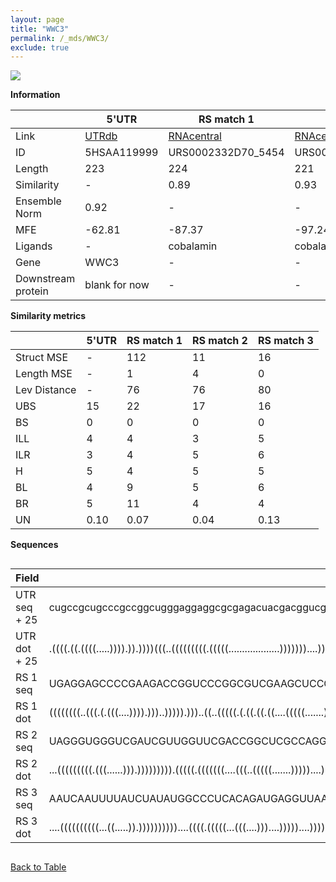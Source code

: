 ```yaml
---
layout: page
title: "WWC3"
permalink: /_mds/WWC3/
exclude: true
---
```




![](../../alns_9.28.22/aln_5HSAA119999_0.990.png?raw=true)


**Information**

| | 5'UTR       | RS match 1   | RS match 2  | RS match 3 |
| ---- | ----------- | ----------- | ----------- | ----------- |
| Link | <a href="http://utrdb.ba.itb.cnr.it/getutr/5HSAA119999/1" target="_blank" rel="noopener noreferrer">UTRdb</a>   | <a href="https://rnacentral.org/rna/URS0002332D70/5454" target="_blank" rel="noopener noreferrer">RNAcentral</a>     |<a href="https://rnacentral.org/rna/URS000231C266/1736539" target="_blank" rel="noopener noreferrer">RNAcentral</a>  | <a href="https://rnacentral.org/rna/URS0002333DDA/1801840" target="_blank" rel="noopener noreferrer">RNAcentral</a>   |
| ID | 5HSAA119999     | URS0002332D70_5454     | URS000231C266_1736539     | URS0002333DDA_1801840     |
| Length | 223     |  224    | 221   |  223    |
| Similarity | - | 0.89 | 0.93 | 0.93 |
| Ensemble Norm | 0.92 | - | - | - |
| MFE | -62.81 | -87.37 | -97.24 | -61.57 |
| Ligands | - | cobalamin | cobalamin | cobalamin |
| Gene | WWC3 | - | - | - |
| Downstream protein | blank for now    |    -    | -  | - |


**Similarity metrics**

| | 5'UTR       | RS match 1   | RS match 2  | RS match 3 |
| ---- | ----------- | ----------- | ----------- | ----------- |
| Struct MSE | - | 112 | 11 | 16 |
| Length MSE | - | 1 | 4 | 0 |
| Lev Distance | - | 76 | 76 | 80 |
| UBS| 15 | 22 | 17 | 16 |
| BS | 0 | 0 | 0 | 0 |
| ILL | 4 | 4 | 3 | 5 |
| ILR | 3 | 4 | 5 | 6 |
| H | 5 | 4 | 5 | 5 |
| BL | 4 | 9 | 5 | 6 |
| BR | 5 | 11 | 4 | 4 |
| UN | 0.10 | 0.07 | 0.04 | 0.13 |

**Sequences**


<div style="overflow-x:auto;">

<table>
<colgroup>
<col width="30%" />
<col width="70%" />
</colgroup>
<thead>
<tr class="header">
<th>Field</th>
<th>Description</th>
</tr>
</thead>
<tbody>
<tr>
<td markdown="span">UTR seq + 25 </td>
<td markdown="span"> cugccgcugcccgccggcugggaggaggcgcgagacuacgacggucgcgucuuuuacauugaccacaacacgcgccagacgucguggaucgacccccgcgaccggauaacaaagccauugaccuuugccgauuguguuggggacgaacuuccuuuaggaugggaaaccguauaugauaaacaaauuggaguuuauuacATGGACCACATAAATAAACTTACCC </td>
</tr>
<tr>
<td markdown="span">UTR dot + 25  </td>
<td markdown="span"> .((((.((.((((.....)))).)).))))(((..(((((((((.(((((...................)))))))....))))))).))).(((((((((.(((....(((((........)))))))).)))))..))))(((...(((((.......)))))..))).................(((((((((..(((.....))).)))))))))....
</td>
</tr>


<tr>
<td markdown="span">RS 1 seq </td>
<td markdown="span"> UGAGGAGCCCCGAAGACCGGUCCCGGCGUCGAAGCUCCGUCAGCGCAAGCUGUCGGGGUGAGAGGGAACCCGGUGAAAAUCCGGGACUGUCCCGCAGCGGUAAGCAGGAACGACCGCCGUUCAUGUGCACUGGGCAUCCGCCUGGGAAGCGACGGCCAGUAGGUUCGAUCCAACUCGAUCGAGUGCCCGCGAGUCCGAAGACCUGCCGACUGUGUCGGGCACGC
</td>
</tr>


<tr>
<td markdown="span">RS 1 dot </td>
<td markdown="span"> ((((((((..(((.(.(((....)))).)))..))))).)))..((..(((((.(.((.((.((....(((((.......))))).)).)))).).)))))..)).(((.(((((((((((.....((.((((((....))))))...)))))))).....))).)).)))...........(((((((((((((.(........).)))).)).)))))))..
</td>
</tr>


<tr>
<td markdown="span">RS 2 seq </td>
<td markdown="span"> UAGGGUGGGUCGAUCGUUGGUUCGACCGGCUCGCCAGGUCGGUCGUCGCAAGAGGGAACCCGGUGCGAGUCCGGGACUGCCCCGCAGCGGUGAGUGNCCGCCGUCACACGCACUGGGUGCCGACCACCCGGGAAGCGACGGCCAGUAGGAGUGCGGCGCUGCACCACGCGGCCGAGCACGCGCCCACGAGUCCGAAGACCUGCCAACGUGUUUCGCCGACA
</td>
</tr>


<tr>
<td markdown="span">RS 2 dot </td>
<td markdown="span"> ...(((((((((.(((......))).))))))))).(((((.(((((((....(((..(((((.......)))))....)))....))))))).)))))((((((....((.(((((((.....)))))))...))))))))..((.((.((((((((((((.....)))))...)).)))))))))..((((((((((........)).)))))..))).
</td>
</tr>


<tr>
<td markdown="span">RS 3 seq </td>
<td markdown="span"> AAUCAAUUUUAUCUAUAUGGCCCUCACAGAUGAGGUUAAAAGGGAAUCCGGUGCGCCUAACGGCAAAUCCGGAACGGUCCCGCCGCUGUAAUCCGAUCCUUUUCGUUUCAAAGGGAAAAGGAGGUUUUUGGCCGCUGUAUCCACUGCUUCUUAAUUAGAGAAGCGGGAAGGAAAGUCAAAAACUUAGGAAAGUCAGAAGACCUGCCUUAUAGUUAUAAUGUUU
</td>
</tr>


<tr>
<td markdown="span">RS 3 dot </td>
<td markdown="span"> ....((((((((((...((.....)).))))))))))....((((.(((((...(((....)))....)))))....))))((.(((..((.((..((((((((.((....)).)))))))))).))..))).))....(((.(((((((((.....)))))))))...)))........((((.(((...(((....)))...)))...)))).........
</td>
</tr>

</tbody>
</table>


</div>


[Back to Table](../../display)
